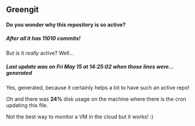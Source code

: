 ## Greengit

#### Do you wonder why this repository is so active?

##### After all it has 11010 commits!

But is it *really* active? Well...

##### Last update was on Fri May 15 at 14:25:02 when those lines were... generated

Yes, generated, because it certainly helps a lot to have such an active repo!

Oh and there was **24%** disk usage on the machine
where there is the cron updating this file.

Not the best way to monitor a VM in the cloud but it works! :)
